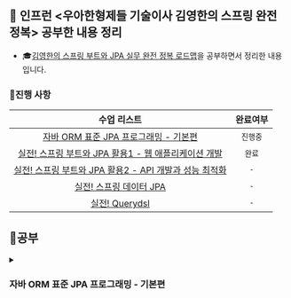 ## 🍃 인프런 <우아한형제들 기술이사 김영한의 스프링 완전 정복> 공부한 내용 정리 

- 🎓[김영한의 스프링 부트와 JPA 실무 완전 정복 로드맵](https://www.inflearn.com/roadmaps/149)을 공부하면서 정리한 내용입니다.

### 📅진행 사항
| 수업 리스트 | 완료여부 |
| :---: |:---: |
| [자바 ORM 표준 JPA 프로그래밍 - 기본편](https://www.inflearn.com/course/ORM-JPA-Basic/dashboard)  | `진행중` |
| [실전! 스프링 부트와 JPA 활용1 - 웹 애플리케이션 개발](https://www.inflearn.com/course/%EC%8A%A4%ED%94%84%EB%A7%81%EB%B6%80%ED%8A%B8-JPA-%ED%99%9C%EC%9A%A9-1) | `완료` |
| [실전! 스프링 부트와 JPA 활용2 - API 개발과 성능 최적화](https://www.inflearn.com/course/%EC%8A%A4%ED%94%84%EB%A7%81%EB%B6%80%ED%8A%B8-JPA-API%EA%B0%9C%EB%B0%9C-%EC%84%B1%EB%8A%A5%EC%B5%9C%EC%A0%81%ED%99%94) | `-`|
| [실전! 스프링 데이터 JPA](https://www.inflearn.com/course/%EC%8A%A4%ED%94%84%EB%A7%81-%EB%8D%B0%EC%9D%B4%ED%84%B0-JPA-%EC%8B%A4%EC%A0%84) | `-`|
| [실전! Querydsl](https://www.inflearn.com/course/Querydsl-%EC%8B%A4%EC%A0%84) | `-` |



## 📝공부
<details>
<summary><h3>자바 ORM 표준 JPA 프로그래밍 - 기본편</h3></summary>

- [영속성 관리 - 내부 동작 방식](https://github.com/jangwon3828/JPA-Study/blob/main/%EC%9E%90%EB%B0%94%20ORM%20%ED%91%9C%EC%A4%80%20JPA%20%ED%94%84%EB%A1%9C%EA%B7%B8%EB%9E%98%EB%B0%8D%20-%20%EA%B8%B0%EB%B3%B8%ED%8E%B8/%EC%98%81%EC%86%8D%EC%84%B1%20%EA%B4%80%EB%A6%AC%20-%20%EB%82%B4%EB%B6%80%20%EB%8F%99%EC%9E%91%20%EB%B0%A9%EC%8B%9D.md)
 

    
 </details>
 
 
 
 
 

